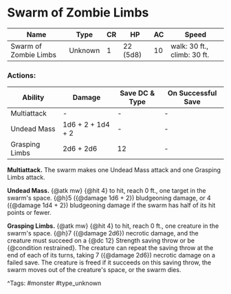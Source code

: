 # Swarm of Zombie Limbs

| Name | Type | CR | HP | AC | Speed |
|------|------|----|----|----|-------|
| Swarm of Zombie Limbs | Unknown | 1 | 22 (5d8) | 10 | walk: 30 ft., climb: 30 ft. |

### Actions:

| Ability | Damage | Save DC & Type | On Successful Save |
|---------|--------|----------------|--------------------|
| Multiattack | - | - | - |
| Undead Mass | 1d6 + 2 + 1d4 + 2 | - | - |
| Grasping Limbs | 2d6 + 2d6 | 12 | - |


**Multiattack.** The swarm makes one Undead Mass attack and one Grasping Limbs attack.

**Undead Mass.** {@atk mw} {@hit 4} to hit, reach 0 ft., one target in the swarm's space. {@h}5 ({@damage 1d6 + 2}) bludgeoning damage, or 4 ({@damage 1d4 + 2}) bludgeoning damage if the swarm has half of its hit points or fewer.

**Grasping Limbs.** {@atk mw} {@hit 4} to hit, reach 0 ft., one creature in the swarm's space. {@h}7 ({@damage 2d6}) necrotic damage, and the creature must succeed on a {@dc 12} Strength saving throw or be {@condition restrained}. The creature can repeat the saving throw at the end of each of its turns, taking 7 ({@damage 2d6}) necrotic damage on a failed save. The creature is freed if it succeeds on this saving throw, the swarm moves out of the creature's space, or the swarm dies.

^Tags: #monster #type_unknown